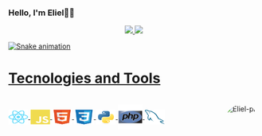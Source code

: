 ### Hello, I'm Eliel👋😊
<!-- ![Visitors](https://api.visitorbadge.io/api/VisitorHit?user=oliveiraeliel&oliveiraeliel&countColor=%237B1E7A) -->

 <div align="center">
  <a href="https://github.com/oliveiraeliel">
  <img height="180em" src="https://github-readme-stats.vercel.app/api?username=oliveiraeliel&show_icons=true&theme=dracula&include_all_commits=true&count_private=true"/>
  <img height="180em" src="https://github-readme-stats.vercel.app/api/top-langs/?username=oliveiraeliel&layout=compact&langs_count=7&theme=dracula"/>
</div>
  
  ![Snake animation](https://github.com/oliveiraeliel/oliveiraeliel/blob/output/github-contribution-grid-snake.svg)
 
  # Tecnologies and Tools
<div style="display: inline_block"><br>
  <img align="center" alt="Eliel-React" height="30" width="40" src="https://raw.githubusercontent.com/devicons/devicon/master/icons/react/react-original.svg">
  <img align="center" alt="Eliel-Js" height="30" width="40" src="https://raw.githubusercontent.com/devicons/devicon/master/icons/javascript/javascript-plain.svg">
  <img align="center" alt="Eliel-HTML" height="30" width="40" src="https://raw.githubusercontent.com/devicons/devicon/master/icons/html5/html5-original.svg">
  <img align="center" alt="Eliel-CSS" height="30" width="40" src="https://raw.githubusercontent.com/devicons/devicon/master/icons/css3/css3-original.svg">
  <img align="center" alt="Eliel-Python" height="30" width="40" src="https://raw.githubusercontent.com/devicons/devicon/master/icons/python/python-original.svg">
  <img align="center" alt="Eliel-PHP" height="50" width="50" src="https://raw.githubusercontent.com/devicons/devicon/master/icons/php/php-original.svg">
  <img align="center" alt="Eliel-Sql" height="30" width="40" src="https://raw.githubusercontent.com/devicons/devicon/master/icons/mysql/mysql-original.svg">
  <img align="right" alt="Eliel-pic" height="150" style="border-radius:50px;" src="https://i.imgur.com/mUbthfc.jpeg">

</div>
 
<!-- ### Interested in -->
<!-- <div style="display: inline_block"><br> -->
<!--   <img align="center" alt="Eliel-Ts" height="30" width="40" src="https://raw.githubusercontent.com/devicons/devicon/master/icons/typescript/typescript-plain.svg"> -->
<!--   <img align="center" alt="Eliel-React" height="30" width="40" src="https://raw.githubusercontent.com/devicons/devicon/master/icons/react/react-original.svg"> -->
<!--    <img align="center" alt="Eliel-React" height="30" width="40" src="https://raw.githubusercontent.com/devicons/devicon/master/icons/nodejs/nodejs-original.svg"> -->
<!-- </div> -->
